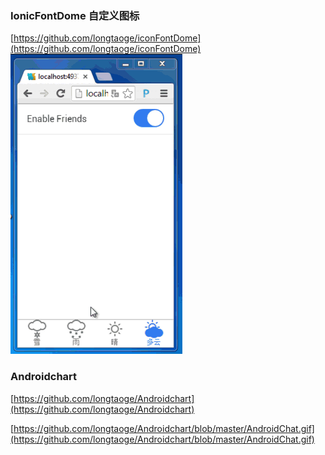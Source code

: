
### IonicFontDome 自定义图标 ###

[https://github.com/longtaoge/iconFontDome](https://github.com/longtaoge/iconFontDome)
![](https://github.com/longtaoge/iconFontDome/raw/master/thsfont/fonticon.gif)

### Androidchart ###
[https://github.com/longtaoge/Androidchart](https://github.com/longtaoge/Androidchart)

[https://github.com/longtaoge/Androidchart/blob/master/AndroidChat.gif](https://github.com/longtaoge/Androidchart/blob/master/AndroidChat.gif)